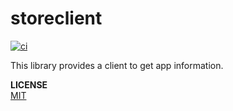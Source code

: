 # storeclient

[![ci](https://github.com/mechiru/storeclient/workflows/ci/badge.svg)](https://github.com/mechiru/storeclient/actions?query=workflow:ci)

This library provides a client to get app information.

**LICENSE**<br>
[MIT](./LICENSE)
